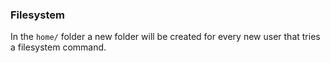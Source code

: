 ### Filesystem

In the `home/` folder a new folder will be created for every new user that tries a filesystem command.
